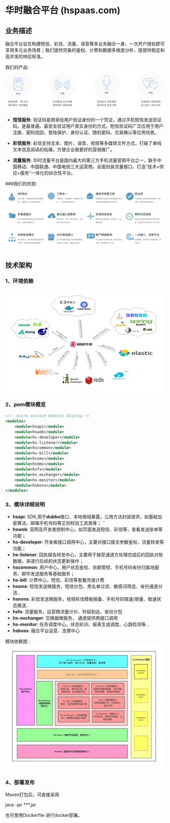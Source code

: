 # 华时融合平台 (hspaas.com)

## 业务描述

融合平台旨在构建短信、彩信、流量、语音等多业务融合一身，一次开户授权即可享用多元业务场景；我们提供完备的鉴权、计费和数据多维度分析，提提供稳定和高并发的响应标准。

我们的产品:
![模块依赖图](doc/images/products.png)

- **短信服务**: 验证码是商家给用户验证身份的一个凭证，通过手机短信发送验证码，是最普遍、最安全验证用户真实身份的方式。短信验证码广泛应用于用户注册、密码找回、登陆保护、身份认证、随机密码、交易确认等应用场景。          

- **彩信服务**: 彩信支持文本、图片、语音、视频等多媒体文件方式，打破了单纯文本信息阅读的枯燥，方便企业做更好的营销推广。

- **流量服务**: 华时流量平台是国内最大的第三方手机流量营销平台之一，联手中国移动、中国联通、中国电信三大运营商，全面封装流量接口，打造“技术+供应+服务”一体化的综合性平台。

###我们的优势:
![产品优势](./doc/images/advance.png)

## 技术架构
### 1、环境依赖
![框架环境依赖](./doc/images/framework-env.png)

### 2、pom模块概览
```xml
<!-- micro service modules display-->
<modules>
    <module>hsapi</module>
    <module>hsweb</module>
    <module>hs-developer</module>
    <module>hs-listener</module>
    <module>hscommon</module>
    <module>hs-bill</module>
    <module>hssms</module>
    <module>hsmms</module>
    <module>hsfs</module>
    <module>hs-exchanger</module>
    <module>hs-monitor</module>
    <module>hsboss</module>
</modules>
 ```
### 3、模块详细说明

- **hsapi**: SDK,用于**dubbo**接口、本地值域暴露，公用方法封装提供，如基础加密算法、邮箱手机号码等正则校验工具类等； ``   
- **hsweb**: 官网及开发者控制中心，如页面发送短信、彩信等，查看发送账单等功能；
- **hs-developer**: 开发者接口调用中心，主要对接口报文参数鉴权，流量转发等功能；
- **hs-listener**: 回执报告转发中心，主要用于接受通道方处理完成后的回执对账数据，来进行后续的状态更新操作；
- **hscommon**: 用户中心，用户状态鉴权、余额管控、手机号码省份归属地服务、邮件发送服务等基础服务；
- **hs-bill**: 计费中心，短信、彩信等套餐充值计费
- **hssms**: 短信发送微服务，短信分包、黑名单过滤、敏感词筛选、省份通道分流..
- **hsmms**: 彩信发送微服务，视频彩信模板报备、手机号码限速/限量、极速状态推送..
- **hsfs**: 流量服务，运营商流量计价、秒级到达、省份分包
- **hs-exchanger**: 交换器微服务， 通道提供商接口调用
- **hs-monitor**: 任务调度中心，状态轮训、报表生成调度、心跳检测等...
- **hsboss**: 融合平台运营、支撑中心

模块依赖图 :
![模块依赖图](./doc/images/service-dependency.png)

### 4、部署发布

Maven打包后，可直接采用

java -jar ***.jar

也可使用Dockerfile 进行docker部署。